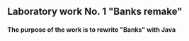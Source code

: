 ## Laboratory work No. 1 "Banks remake"
#### The purpose of the work is to rewrite "Banks" with Java